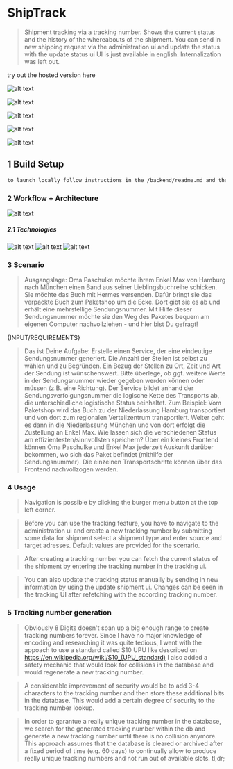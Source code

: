 # ShipTrack

> Shipment tracking via a tracking number. Shows the current status and the history of the whereabouts of the shipment. 
> You can send in new shipping request via the administration ui and update the status with the update status ui
> UI is just available in english. Internalization was left out.

try out the hosted version here

![alt text](https://raw.githubusercontent.com/konstantinsteinmiller/shipment-tracking/master/images/shiptrack-search.PNG)

![alt text](https://raw.githubusercontent.com/konstantinsteinmiller/shipment-tracking/master/images/shiptrack-tracking-globe.PNG)

![alt text](https://raw.githubusercontent.com/konstantinsteinmiller/shipment-tracking/master/images/shiptrack-tracking.PNG)

![alt text](https://raw.githubusercontent.com/konstantinsteinmiller/shipment-tracking/master/images/shiptrack-update.PNG)

![alt text](https://raw.githubusercontent.com/konstantinsteinmiller/shipment-tracking/master/images/shiptrack-admin.PNG)

## 1 Build Setup
``` bash
to launch locally follow instructions in the /backend/readme.md and the /fronend/readme.md
```

### 2 Workflow + Architecture

![alt text](https://raw.githubusercontent.com/konstantinsteinmiller/shipment-tracking/master/images/shiptrack.jpg)

##### 2.1 Technologies
![alt text](https://raw.githubusercontent.com/konstantinsteinmiller/shipment-tracking/master/images/MEVN.png)
![alt text](https://raw.githubusercontent.com/konstantinsteinmiller/shipment-tracking/master/images/vuetify.png)
![alt text](https://raw.githubusercontent.com/konstantinsteinmiller/shipment-tracking/master/images/three.jpg)

>

### 3 Scenario

>Ausgangslage: Oma Paschulke möchte ihrem Enkel Max von Hamburg nach München einen Band aus seiner Lieblingsbuchreihe schicken. Sie möchte das Buch mit Hermes versenden. Dafür bringt sie das verpackte Buch zum Paketshop um die Ecke. Dort gibt sie es ab und erhält eine mehrstellige Sendungsnummer.
 Mit Hilfe dieser Sendungsnummer möchte sie den Weg des Paketes bequem am eigenen Computer nachvollziehen - und hier bist Du gefragt!
 
 {INPUT/REQUIREMENTS}
 
> Das ist Deine Aufgabe:
 Erstelle einen Service, der eine eindeutige Sendungsnummer generiert. Die Anzahl der Stellen ist selbst zu wählen und zu Begründen. Ein Bezug der Stellen zu Ort, Zeit und Art der Sendung ist wünschenswert. Bitte überlege, ob ggf. weitere Werte in der Sendungsnummer wieder gegeben werden können oder müssen (z.B. eine Richtung).
 Der Service bildet anhand der Sendungsverfolgungsnummer die logische Kette des Transports ab, die unterschiedliche logistische Status beinhaltet.
 Zum Beispiel: Vom Paketshop wird das Buch zu der Niederlassung Hamburg transportiert und von dort zum regionalen Verteilzentrum transportiert. Weiter geht es dann in die Niederlassung München und von dort erfolgt die Zustellung an Enkel Max.
 Wie lassen sich die verschiedenen Status am effizientesten/sinnvollsten speichern?
 Über ein kleines Frontend können Oma Paschulke und Enkel Max jederzeit Auskunft darüber bekommen, wo sich das Paket befindet (mithilfe der Sendungsnummer). Die einzelnen Transportschritte können über das Frontend nachvollzogen werden.

### 4 Usage
> Navigation is possible by clicking the burger menu button at the top left corner.

> Before you can use the tracking feature, you have to navigate to the administration ui 
and create a new tracking number by submitting some data for shipment
select a shipment type and enter source and target adresses.
Default values are provided for the scenario.

> After creating a tracking number you can fetch the current status of the shipment by entering the
tracking number in the tracking ui.

> You can also update the tracking status manually by sending in new information by using the update shipment ui.
Changes can be seen in the tracking UI after refetching with the according tracking number.


### 5 Tracking number generation
> Obviously 8 Digits doesn't span up a big enough range to create tracking numbers forever.
Since I have no major knowledge of encoding and researching it was quite tedious,
I went with the appoach to use a standard called S10 UPU
like described on https://en.wikipedia.org/wiki/S10_(UPU_standard)
I also added a safety mechanic that would look for collisions in the database
and would regenerate a new tracking number.

>A considerable improvement of security would be to add 3-4 characters to the
tracking number and then store these additional bits in the database.
This would add a certain degree of security to the tracking number lookup.

>In order to garantue a really unique tracking number in the database, we search for
the generated tracking number within the db and generate a new tracking number
until there is no collision anymore. This approach assumes that the
database is cleared or archived after a fixed period of time (e.g. 60 days) to continually allow to
produce really unique tracking numbers and not run out of available slots.
tl;dr;
